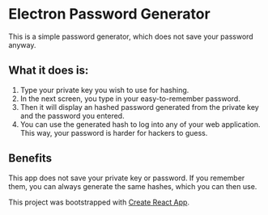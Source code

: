 # Electron Password Generator

This is a simple password generator, which does not save your password anyway.

## What it does is:
1. Type your private key you wish to use for hashing.
2. In the next screen, you type in your easy-to-remember password.
3. Then it will display an hashed password generated from the private key and the password you entered.
4. You can use the generated hash to log into any of your web application.  This way, your password is harder for hackers to guess.

## Benefits
This app does not save your private key or password.  If you remember them, you can always generate the same hashes, which you can then use.


This project was bootstrapped with [Create React App](https://github.com/facebook/create-react-app).
